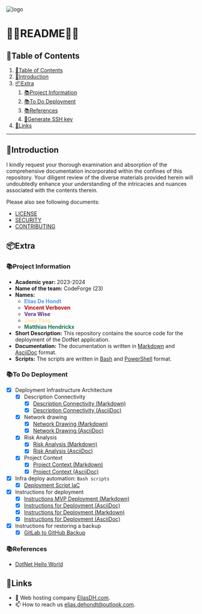 ![logo](https://eliasdh.com/assets/media/images/logo-github.png)
# 💙🤍README🤍💙

## 📘Table of Contents

1. [📘Table of Contents](#📘table-of-contents)
2. [🖖Introduction](#🖖introduction)
3. [📦Extra](#📦extra)
    1. [📚Project Information](#📚project-information)
    2. [📚To Do Deployment](#📚to-do-deployment)
    3. [📚References](#📚references)
    4. [🔑Generate SSH key](#🔑generate-ssh-key)
4. [🔗Links](#🔗links)

---

## 🖖Introduction

I kindly request your thorough examination and absorption of the comprehensive documentation incorporated within the confines of this repository. Your diligent review of the diverse materials provided herein will undoubtedly enhance your understanding of the intricacies and nuances associated with the contents therein.

Please also see following documents:
- [LICENSE](LICENSE.md)
- [SECURITY](SECURITY.md)
- [CONTRIBUTING](CONTRIBUTING.md)

## 📦Extra

### 📚Project Information
- **Academic year:** 2023-2024
- **Name of the team:** CodeForge (23)
- **Names:**
    - <font color="#4f94f0" style="font-weight: bold;">Elias De Hondt</font>
    - <font color="#b10202" style="font-weight: bold;">Vincent Verboven</font>
    - <font color="#5a3286" style="font-weight: bold;">Vera Wise</font>
    - <font color="#ffe5a0" style="font-weight: bold;">Jana Yang</font>
    - <font color="#11734b" style="font-weight: bold;">Matthias Hendrickx</font>
- **Short Description:** This repository contains the source code for the deployment of the DotNet application.
- **Documentation:** The documentation is written in [Markdown](Documentation/Markdown) and [AsciiDoc](Documentation/AsciiDoc) format.
- **Scripts:** The scripts are written in [Bash](Scripts) and [PowerShell](Scripts) format.

### 📚To Do Deployment
- [x] Deployment Infrastructure Architecture
    - [x] Description Connectivity
        - [x] [Description Connectivity (Markdown)](/Documentation/Markdown/Deployment-Analyze-and-Architecture.md#💭description-connectivity)
        - [x] [Description Connectivity (AsciiDoc)](/Documentation/AsciiDoc/Deployment-Analyze-and-Architecture.adoc#💭description-connectivity)
    - [x] Network drawing
        - [x] [Network Drawing (Markdown)](/Documentation/Markdown/Deployment-Analyze-and-Architecture.md#📷network-drawing)
        - [x] [Network Drawing (AsciiDoc)](/Documentation/AsciiDoc/Deployment-Analyze-and-Architecture.adoc#📷network-drawing)
    - [x] Risk Analysis
        - [x] [Risk Analysis (Markdown)](/Documentation/Markdown/Deployment-Analyze-and-Architecture.md#🔍risk-analysis)
        - [x] [Risk Analysis (AsciiDoc)](/Documentation/AsciiDoc/Deployment-Analyze-and-Architecture.adoc#🔍risk-analysis)
    - [x] Project Context
        - [x] [Project Context (Markdown)](/Documentation/Markdown/Deployment-Analyze-and-Architecture.md#📑context)
        - [x] [Project Context (AsciiDoc)](/Documentation/AsciiDoc/Deployment-Analyze-and-Architecture.adoc#📑context)
- [x] Infra deploy automation: `Bash scripts`
    - [x] [Deployment Script IaC](/Scripts/Deployment-Script-IaC.sh)
- [x] Instructions for deployment
    - [x] [Instructions MVP Deployment (Markdown)](/Documentation/Markdown/Instructions-MVP-Deployment.md)
    - [x] [Instructions for Deployment (AsciiDoc)](/Documentation/AsciiDoc/Instructions-MVP-Deployment.adoc)
    - [x] [Instructions for Deployment (Markdown)](/Documentation/Markdown/Instructions-IaC-Deployment.md)
    - [x] [Instructions for Deployment (AsciiDoc)](/Documentation/AsciiDoc/Instructions-IaC-Deployment.adoc)
- [x] Instructions for restoring a backup
    - [x] [GitLab to GitHub Backup](/Scripts/GitLab-to-GitHub-Backup.ps1)

### 📚References
- [DotNet Hello World](https://github.com/EliasDeHondt/DotNet-HelloWorld)

## 🔗Links
- 👯 Web hosting company [EliasDH.com](https://eliasdh.com).
- 📫 How to reach us elias.dehondt@outlook.com.